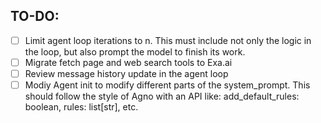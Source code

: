 ## TO-DO:

- [ ] Limit agent loop iterations to n. This must include not only the logic in the loop, but also prompt the model to finish its work.
- [ ] Migrate fetch page and web search tools to Exa.ai
- [ ] Review message history update in the agent loop
- [ ] Modiy Agent init to modify different parts of the system_prompt. This should follow the style of Agno with an API like: add_default_rules: boolean, rules: list[str], etc.